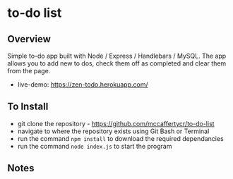 # to-do list

## Overview
Simple to-do app built with Node / Express / Handlebars / MySQL. The app allows you to add new to dos, check them off as completed and clear them from the page.
* live-demo: https://zen-todo.herokuapp.com/

## To Install
* git clone the repository - https://github.com/mccaffertycr/to-do-list
* navigate to where the repository exists using Git Bash or Terminal
* run the command `npm install` to download the required dependancies
* run the command `node index.js` to start the program

## Notes
